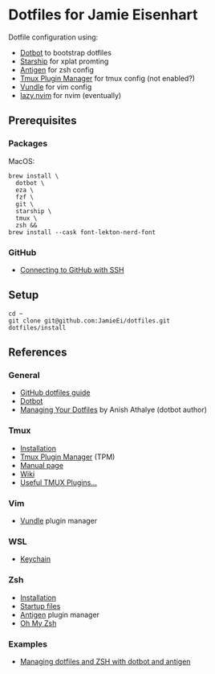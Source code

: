 # Dotfiles for Jamie Eisenhart

Dotfile configuration using:
- [Dotbot](https://github.com/anishathalye/dotbot) to bootstrap dotfiles
- [Starship](https://starship.rs/) for xplat promting
- [Antigen](https://github.com/zsh-users/antigen) for zsh config
- [Tmux Plugin Manager](https://github.com/tmux-plugins/tpm) for tmux config (not enabled?)
- [Vundle](https://github.com/VundleVim/Vundle.vim) for vim config
- [lazy.nvim](https://lazy.folke.io/) for nvim (eventually)

## Prerequisites

### Packages

MacOS:

```
brew install \
  dotbot \
  eza \
  fzf \
  git \
  starship \
  tmux \
  zsh &&
brew install --cask font-lekton-nerd-font
```

### GitHub

- [Connecting to GitHub with SSH](https://docs.github.com/en/github/authenticating-to-github/connecting-to-github-with-ssh)

## Setup

```
cd ~
git clone git@github.com:JamieEi/dotfiles.git
dotfiles/install
```

## References

### General

- [GitHub dotfiles guide](https://dotfiles.github.io/)
- [Dotbot](https://github.com/anishathalye/dotbot)
- [Managing Your Dotfiles](https://www.anishathalye.com/2014/08/03/managing-your-dotfiles/)
  by Anish Athalye (dotbot author)

### Tmux

- [Installation](https://github.com/tmux/tmux/wiki/Installing)
- [Tmux Plugin Manager](https://github.com/tmux-plugins/tpm) (TPM)
- [Manual page](https://man7.org/linux/man-pages/man1/tmux.1.html)
- [Wiki](https://github.com/tmux/tmux/wiki)
- [Useful TMUX Plugins...](https://medium.com/@hammad.ai/useful-tmux-plugins-which-i-frequently-use-at-work-41a9b46f7bcb)

### Vim

- [Vundle](https://github.com/VundleVim/Vundle.vim) plugin manager

### WSL

- [Keychain](https://devblogs.microsoft.com/commandline/sharing-ssh-keys-between-windows-and-wsl-2/)

### Zsh

- [Installation](https://github.com/ohmyzsh/ohmyzsh/wiki/Installing-ZSH)
- [Startup files](http://zsh.sourceforge.net/Intro/intro_3.html)
- [Antigen](https://github.com/zsh-users/antigen) plugin manager
- [Oh My Zsh](https://github.com/ohmyzsh/ohmyzsh)

### Examples

- [Managing dotfiles and ZSH with dotbot and antigen](https://josnun.com/posts/managing-dotfiles-and-zsh-with-dotbot-and-antigen/)
